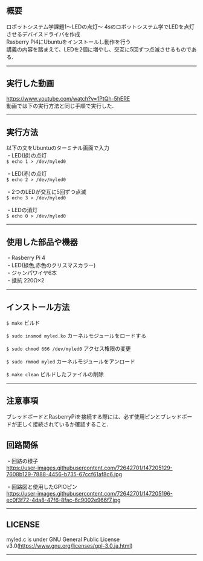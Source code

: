 ## 概要  
ロボットシステム学課題1～LEDの点灯～
4sのロボットシステム学でLEDを点灯させるデバイスドライバを作成  
Rasberry Pi4にUbuntuをインストールし動作を行う  
講義の内容を踏まえて、LEDを2個に増やし、交互に5回ずつ点滅させるものである.  
*** 
## 実行した動画  
  https://www.youtube.com/watch?v=1PtQh-5hERE  
  動画では下の実行方法と同じ手順で実行した.  
  
***
  
## 実行方法  
以下の文をUbuntuのターミナル画面で入力  
 ・LED(緑)の点灯  
 `$ echo 1 > /dev/myled0`  
 
 ・LED(赤)の点灯  
 `$ echo 2 > /dev/myled0`  
 
 ・2つのLEDが交互に5回ずつ点滅  
 `$ echo 3 > /dev/myled0`
 
 ・LEDの消灯  
 `$ echo 0 > /dev/myled0`  
 
 ***

## 使用した部品や機器　　
・Rasberry Pi 4  
・LED(緑色,赤色のクリスマスカラー)     
・ジャンパワイヤ6本  
・抵抗 220Ω×2
***

## インストール方法    
 `$ make`  ビルド
 
 `$ sudo insmod myled.ko`  カーネルモジュールをロードする
 
 `$ sudo chmod 666 /dev/myled0`  アクセス権限の変更  
 
 `$ sudo rmmod myled`  カーネルモジュールをアンロード  
 
 `$ make clean`  ビルドしたファイルの削除
 
 ***  
 
 ## 注意事項  
 ブレッドボードとRasberryPiを接続する際には、必ず使用ピンとブレッドボードが正しく接続されているか確認すること.  
 

 
 ## 回路関係    
 ・回路の様子  
 https://user-images.githubusercontent.com/72642701/147205129-7608b129-7888-4456-b735-67ccf61af8c6.jpg  
 
 ・回路図と使用したGPIOピン  
 https://user-images.githubusercontent.com/72642701/147205196-ec0f3f72-4da8-47f6-8fac-6c9002e966f7.jpg    

 ***
 
  
 ## LICENSE  
  myled.c is under GNU General Public License v3.0(https://www.gnu.org/licenses/gpl-3.0.ja.html)  
  ***
 
 
 
 
 
 
 
